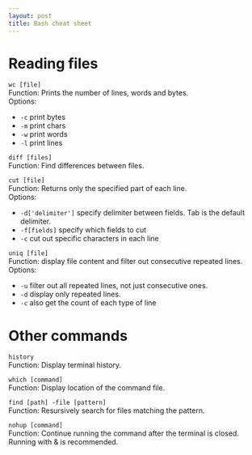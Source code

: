```yaml
---
layout: post
title: Bash cheat sheet
---
```


# Reading files
`wc [file]`<br>
Function: Prints the number of lines, words and bytes.<br>
Options:
- `-c`  print bytes
- `-m`  print chars
- `-w`  print words
- `-l`  print lines

`diff [files]`<br>
Function: Find differences between files.

`cut [file]`<br>
Function: Returns only the specified part of each line.<br>
Options:
- `-d['delimiter']`   specify delimiter between fields. Tab is the default delimiter.
- `-f[fields]`   specify which fields to cut
- `-c`    cut out specific characters in each line

`uniq [file]`<br>
Function: display file content and filter out consecutive repeated lines.<br>
Options:
- `-u`  filter out all repeated lines, not just consecutive ones.
- `-d`  display only repeated lines.
- `-c`  also get the count of each type of line

# Other commands

`history`<br>
Function: Display terminal history.

`which [command]`<br>
Function: Display location of the command file.

`find [path] -file [pattern]`<br>
Function: Resursively search for files matching the pattern.

`nohup [command]`<br>
Function: Continue running the command after the terminal is closed. Running with & is recommended.
